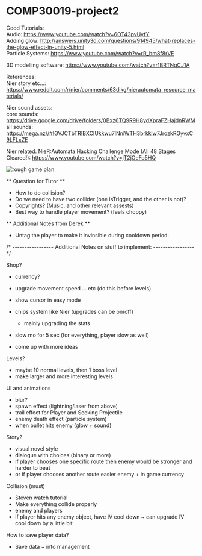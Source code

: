 # COMP30019-project2

Good Tutorials: <br>
Audio: https://www.youtube.com/watch?v=6OT43pvUyfY <br>
Adding glow: http://answers.unity3d.com/questions/914945/what-replaces-the-glow-effect-in-unity-5.html <br>
Particle Systems: https://www.youtube.com/watch?v=rR_bm8f8rVE  <br>

3D modelling software: https://www.youtube.com/watch?v=r1BRTNqCJ1A <br>

References: <br>
Nier story etc...: https://www.reddit.com/r/nier/comments/63dikg/nierautomata_resource_materials/

Nier sound assets:<br>
core sounds: https://drive.google.com/drive/folders/0Bxz6TQ9R9H8ydXpraFZHajdnRWM <br>
all sounds: https://mega.nz//#!GVJCTbTR!BXCIUkkwu7INniWTH3brkklw7JrozkRGyvxC9LFLxZE

Nier related:
NieR:Automata Hacking Challenge Mode (All 48 Stages Cleared!):
https://www.youtube.com/watch?v=jT2jOeFo5HQ

![rough game plan](https://user-images.githubusercontent.com/23565753/30105781-f55da60c-933c-11e7-8a7d-7c6df8f4af2b.png)


** Question for Tutor **

* How to do collision?
* Do we need to have two collider (one isTrigger, and the other is not)?
* Copyrights? (Music, and other relevant assests)
* Best way to handle player movement? (feels choppy)

** Additional Notes from Derek **

* Untag the player to make it invinsible during cooldown period.


/* ----------------- Additional Notes on stuff to implement: ----------------- */

Shop?
* currency?
* upgrade movement speed ... etc (do this before levels)
* show cursor in easy mode
* chips system like Nier (upgrades can be on/off)
  * mainly upgrading the stats
* slow mo for 5 sec (for everything, player slow as well)

* come up with more ideas

Levels?
* maybe 10 normal levels, then 1 boss level
* make larger and more interesting levels

UI and animations
* blur?
* spawn effect (lightning/laser from above)
* trail effect for Player and Seeking Projectile
* enemy death effect (particle system)
* when bullet hits enemy (glow + sound)

Story?
* visual novel style
* dialogue with choices (binary or more)
* if player chooses one specific route 
   then enemy would be stronger and harder to beat
* or if player chooses another route
   easier enemy + in game currency

Collision (must)
* Steven watch tutorial
* Make everything collide properly
* enemy and players
* if player hits any enemy object, have IV cool down
   ~ can upgrade IV cool down by a little bit

How to save player data?
* Save data + info management
